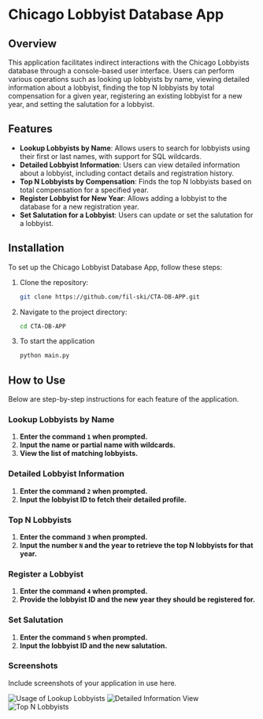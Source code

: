 # Chicago Lobbyist Database App

## Overview
This application facilitates indirect interactions with the Chicago Lobbyists database through a console-based user interface. Users can perform various operations such as looking up lobbyists by name, viewing detailed information about a lobbyist, finding the top N lobbyists by total compensation for a given year, registering an existing lobbyist for a new year, and setting the salutation for a lobbyist.

## Features
- **Lookup Lobbyists by Name**: Allows users to search for lobbyists using their first or last names, with support for SQL wildcards.
- **Detailed Lobbyist Information**: Users can view detailed information about a lobbyist, including contact details and registration history.
- **Top N Lobbyists by Compensation**: Finds the top N lobbyists based on total compensation for a specified year.
- **Register Lobbyist for New Year**: Allows adding a lobbyist to the database for a new registration year.
- **Set Salutation for a Lobbyist**: Users can update or set the salutation for a lobbyist.

## Installation
To set up the Chicago Lobbyist Database App, follow these steps:

1. Clone the repository:
   ```bash
   git clone https://github.com/fil-ski/CTA-DB-APP.git
2. Navigate to the project directory:
    ```bash
   cd CTA-DB-APP
3. To start the application
   ```bash
   python main.py

## How to Use
Below are step-by-step instructions for each feature of the application.

### **Lookup Lobbyists by Name**
1. **Enter the command `1` when prompted.**
2. **Input the name or partial name with wildcards.**
3. **View the list of matching lobbyists.**

### **Detailed Lobbyist Information**
1. **Enter the command `2` when prompted.**
2. **Input the lobbyist ID to fetch their detailed profile.**

### **Top N Lobbyists**
1. **Enter the command `3` when prompted.**
2. **Input the number `N` and the year to retrieve the top N lobbyists for that year.**

### **Register a Lobbyist**
1. **Enter the command `4` when prompted.**
2. **Provide the lobbyist ID and the new year they should be registered for.**

### **Set Salutation**
1. **Enter the command `5` when prompted.**
2. **Input the lobbyist ID and the new salutation.**

### **Screenshots**
Include screenshots of your application in use here.

![Usage of Lookup Lobbyists](Images/command1.png)
![Detailed Information View](Images/command2.png)
![Top N Lobbyists](Images/command3.png)




